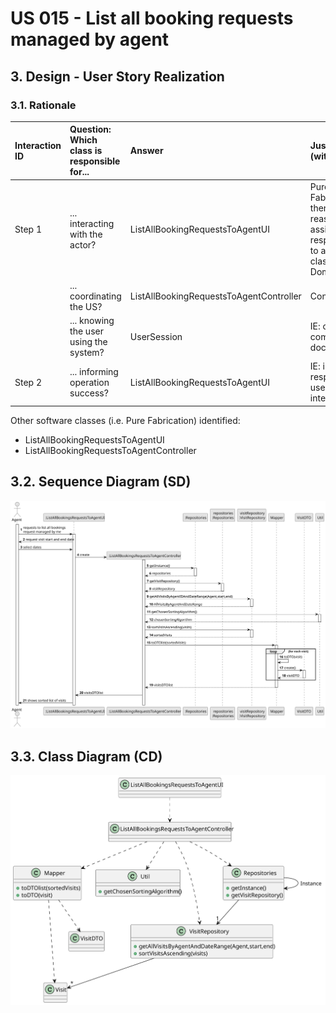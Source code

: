 # US 015 - List all booking requests managed by agent

## 3. Design - User Story Realization

### 3.1. Rationale


| Interaction ID | Question: Which class is responsible for...  | Answer                     | Justification (with patterns)                                                                                 |
|:---------------|:---------------------------------------------|:---------------------------|:--------------------------------------------------------------------------------------------------------------|
| Step 1  		     | 	... interacting with the actor?             | ListAllBookingRequestsToAgentUI           | Pure Fabrication: there is no reason to assign this responsibility to any existing class in the Domain Model. |
| 			  		        | 	... coordinating the US?                    | ListAllBookingRequestsToAgentController   | Controller                                                                                                    |                                                                                                             |
| 			  		        | ... knowing the user using the system?       | UserSession                | IE: cf. A&A component documentation.                                                                          |                                                                     |                                                                                    | 
| Step 2  		     | 	... informing operation success?            | ListAllBookingRequestsToAgentUI         | IE: is responsible for user interactions.                                                                     | 




Other software classes (i.e. Pure Fabrication) identified:

* ListAllBookingRequestsToAgentUI
* ListAllBookingRequestsToAgentController



## 3.2. Sequence Diagram (SD)

![Sequence Diagram](svg/US015_SD.svg)



## 3.3. Class Diagram (CD)

![Class Diagram](svg/US015_CD.svg)